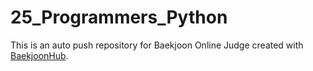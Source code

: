 # 25_Programmers_Python
This is an auto push repository for Baekjoon Online Judge created with [BaekjoonHub](https://github.com/BaekjoonHub/BaekjoonHub).
